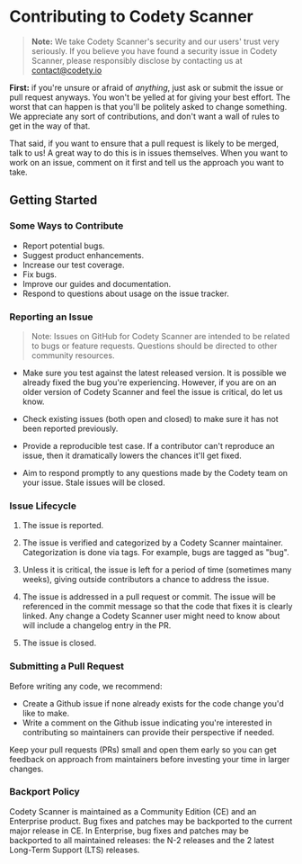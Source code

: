 
# Contributing to Codety Scanner

>**Note:** We take Codety Scanner's security and our users' trust very seriously.
>If you believe you have found a security issue in Codety Scanner, please responsibly
>disclose by contacting us at contact@codety.io

**First:** if you're unsure or afraid of _anything_, just ask or submit the
issue or pull request anyways. You won't be yelled at for giving your best
effort. The worst that can happen is that you'll be politely asked to change
something. We appreciate any sort of contributions, and don't want a wall of
rules to get in the way of that.

That said, if you want to ensure that a pull request is likely to be merged,
talk to us! A great way to do this is in issues themselves. When you want to
work on an issue, comment on it first and tell us the approach you want to take.

## Getting Started

### Some Ways to Contribute

* Report potential bugs.
* Suggest product enhancements.
* Increase our test coverage.
* Fix bugs.
* Improve our guides and documentation.
* Respond to questions about usage on the issue tracker.

### Reporting an Issue

>Note: Issues on GitHub for Codety Scanner are intended to be related to bugs or feature requests.
>Questions should be directed to other community resources.

* Make sure you test against the latest released version. It is possible we
  already fixed the bug you're experiencing. However, if you are on an older
  version of Codety Scanner and feel the issue is critical, do let us know.

* Check existing issues (both open and closed) to make sure it has not been
  reported previously.

* Provide a reproducible test case. If a contributor can't reproduce an issue,
  then it dramatically lowers the chances it'll get fixed.

* Aim to respond promptly to any questions made by the Codety team on your
  issue. Stale issues will be closed.

### Issue Lifecycle

1. The issue is reported.

2. The issue is verified and categorized by a Codety Scanner maintainer.
   Categorization is done via tags. For example, bugs are tagged as "bug".

3. Unless it is critical, the issue is left for a period of time (sometimes many
   weeks), giving outside contributors a chance to address the issue.

4. The issue is addressed in a pull request or commit. The issue will be
   referenced in the commit message so that the code that fixes it is clearly
   linked. Any change a Codety Scanner user might need to know about will include a
   changelog entry in the PR.

5. The issue is closed.

### Submitting a Pull Request

Before writing any code, we recommend:
- Create a Github issue if none already exists for the code change you'd like to make.
- Write a comment on the Github issue indicating you're interested in contributing so
  maintainers can provide their perspective if needed.

Keep your pull requests (PRs) small and open them early so you can get feedback on
approach from maintainers before investing your time in larger changes. 

### Backport Policy

Codety Scanner is maintained as a Community Edition (CE) and an Enterprise product. Bug fixes and patches may be backported to the current major release in CE. In Enterprise, bug fixes and patches may be backported to all maintained releases: the N-2 releases and the 2 latest Long-Term Support (LTS) releases. 
